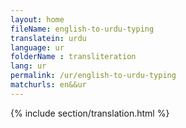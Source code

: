 ```yaml
--- 
layout: home 
fileName: english-to-urdu-typing
translatein: urdu
language: ur
folderName : transliteration
lang: ur
permalink: /ur/english-to-urdu-typing
matchurls: en&&ur
---
```

{% include section/translation.html %}
